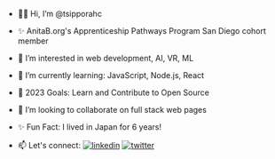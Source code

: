 - 👋🏾 Hi, I’m @tsipporahc
- ✨ AnitaB.org's Apprenticeship Pathways Program San Diego cohort member
- 👀 I’m interested in web development, AI, VR, ML
- 🌱 I’m currently learning: JavaScript, Node.js, React
- 🥅 2023 Goals: Learn and Contribute to Open Source
- 💞 I’m looking to collaborate on full stack web pages
- ✨ Fun Fact: I lived in Japan for 6 years!

- 📫 Let's connect: [![linkedin](https://img.shields.io/badge/linkedin-0A66C2?style=for-the-badge&logo=linkedin&logoColor=white)](https://www.linkedin.com/in/tsipporahc/) [![twitter](https://img.shields.io/badge/twitter-1DA1F2?style=for-the-badge&logo=twitter&logoColor=white)](https://twitter.com/tsipporahc)

<!---
tsipporahc/tsipporahc is a ✨ special ✨ repository because its `README.md` (this file) appears on your GitHub profile.
You can click the Preview link to take a look at your changes.
--->
